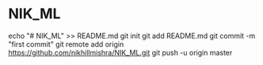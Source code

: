 # NIK_ML
echo "# NIK_ML" >> README.md
git init
git add README.md
git commit -m "first commit"
git remote add origin https://github.com/nikhillmishra/NIK_ML.git
git push -u origin master
